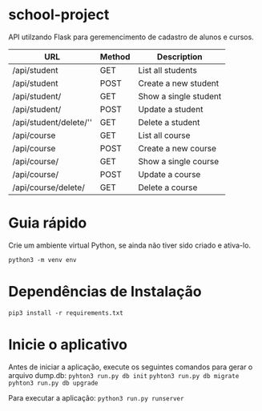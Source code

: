 # school-project

API utilzando Flask para geremencimento de cadastro de alunos e cursos.

| URL                      | Method | Description           |
|--------------------------|--------|-----------------------|
| /api/student             | GET    | List all students     |
| /api/student             | POST   | Create a new student  |
| /api/student/<id>        | GET    | Show a single student |
| /api/student/<id>        | POST   | Update a student      |
| /api/student/delete/'<id>' | GET    | Delete a student      |
| /api/course              | GET    | List all course       |
| /api/course              | POST   | Create a new course   |
| /api/course/<id>         | GET    | Show a single course  |
| /api/course/<id>         | POST   | Update a course       |
| /api/course/delete/<id>  | GET    | Delete a course       |


# Guia rápido

Crie um ambiente virtual Python, se ainda não tiver sido criado e ativa-lo.

`python3 -m venv env`

# Dependências de Instalação

`pip3 install -r requirements.txt`

# Inicie o aplicativo

Antes de iniciar a aplicação, execute os seguintes comandos para gerar o arquivo dump.db:
`pyhton3 run.py db init`
`pyhton3 run.py db migrate`
`pyhton3 run.py db upgrade`

Para executar a aplicação:
`python3 run.py runserver`
